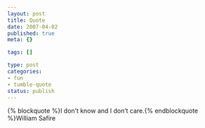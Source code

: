```yaml
--- 
layout: post
title: Quote
date: 2007-04-02
published: true
meta: {}

tags: []

type: post
categories: 
- fun
- tumble-quote
status: publish
---
```

{% blockquote %}I don&#8217;t know and I don&#8217;t care.{% endblockquote %}William Safire
